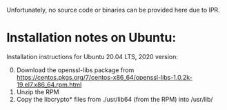 Unfortunately, no source code or binaries can be provided here due to IPR.

# Installation notes on Ubuntu: 

Installation instructions for Ubuntu 20.04 LTS, 2020 version:

0. Download the openssl-libs package from https://centos.pkgs.org/7/centos-x86_64/openssl-libs-1.0.2k-19.el7.x86_64.rpm.html
1. Unzip the RPM
2. Copy the libcrypto* files from ./usr/lib64 (from the RPM) into /usr/lib/
